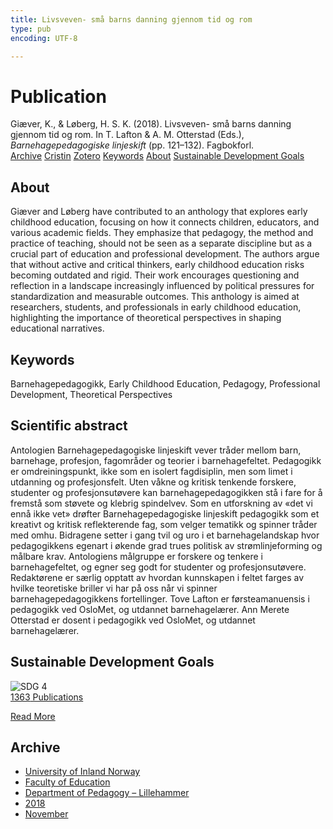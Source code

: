 ```yaml
---
title: Livsveven- små barns danning gjennom tid og rom
type: pub
encoding: UTF-8

---
```

<h1>Publication</h1>
<article id="csl-bib-container-RIHPB9WJ" class="csl-bib-container">
  <div class="csl-bib-body"> <div class="csl-entry">Giæver, K., &#38; Løberg, H. S. K. (2018). Livsveven- små barns danning gjennom tid og rom. In T. Lafton &#38; A. M. Otterstad (Eds.), <i>Barnehagepedagogiske linjeskift</i> (pp. 121–132). Fagbokforl.</div> </div>
  <div class="csl-bib-buttons">
    <a href="#taxonomy-article-RIHPB9WJ" alt="archive" class="csl-bib-button">Archive</a>
    <a href="https://app.cristin.no/results/show.jsf?id=1637786" alt="Cristin" class="csl-bib-button">Cristin</a>
    <a href="http://zotero.org/groups/5881554/items/RIHPB9WJ" alt="Zotero" class="csl-bib-button">Zotero</a>
    <a href="#keywords-article-RIHPB9WJ" alt="keywords" class="csl-bib-button">Keywords</a>
    <a href="#about-article-RIHPB9WJ" alt="about_pub" class="csl-bib-button">About</a>
    <a href="#sdg-article-RIHPB9WJ" alt="sdg" class="csl-bib-button">Sustainable Development Goals</a>
  </div>
  <div id="csl-bib-meta-container-RIHPB9WJ"></div>
</article>
<div id="csl-bib-meta-RIHPB9WJ" class="csl-bib-meta">
  <article id="about-article-RIHPB9WJ" class="about_pub-article">
    <h1>About</h1>
    Giæver and Løberg have contributed to an anthology that explores early childhood education, focusing on how it connects children, educators, and various academic fields. They emphasize that pedagogy, the method and practice of teaching, should not be seen as a separate discipline but as a crucial part of education and professional development. The authors argue that without active and critical thinkers, early childhood education risks becoming outdated and rigid. Their work encourages questioning and reflection in a landscape increasingly influenced by political pressures for standardization and measurable outcomes. This anthology is aimed at researchers, students, and professionals in early childhood education, highlighting the importance of theoretical perspectives in shaping educational narratives.
  </article>
  <article id="keywords-article-RIHPB9WJ" class="keywords-article">
    <h1>Keywords</h1>
    Barnehagepedagogikk, Early Childhood Education, Pedagogy, Professional Development, Theoretical Perspectives
  </article>
  <article id="abstract-article-RIHPB9WJ" class="abstract-article">
    <h1>Scientific abstract</h1>
    Antologien Barnehagepedagogiske linjeskift vever tråder mellom barn, barnehage, profesjon, fagområder og teorier i barnehagefeltet. Pedagogikk er omdreiningspunkt, ikke som en isolert fagdisiplin, men som limet i utdanning og profesjonsfelt. Uten våkne og kritisk tenkende forskere, studenter og profesjonsutøvere kan barnehagepedagogikken stå i fare for å fremstå som støvete og klebrig spindelvev. Som en utforskning av «det vi ennå ikke vet» drøfter Barnehagepedagogiske linjeskift pedagogikk som et kreativt og kritisk reflekterende fag, som velger tematikk og spinner tråder med omhu. Bidragene setter i gang tvil og uro i et barnehagelandskap hvor pedagogikkens egenart i økende grad trues politisk av strømlinjeforming og målbare krav. Antologiens målgruppe er forskere og tenkere i barnehagefeltet, og egner seg godt for studenter og profesjonsutøvere. Redaktørene er særlig opptatt av hvordan kunnskapen i feltet farges av hvilke teoretiske briller vi har på oss når vi spinner barnehagepedagogikkens fortellinger. Tove Lafton er førsteamanuensis i pedagogikk ved OsloMet, og utdannet barnehagelærer. Ann Merete Otterstad er dosent i pedagogikk ved OsloMet, og utdannet barnehagelærer.
  </article>
  <article id="sdg-article-RIHPB9WJ" class="sdg-article">
    <h1>Sustainable Development Goals</h1>
    <div class="sdg-container"><div id="sdg4" class="sdg">
        <img src="{{< params subfolder >}}images/sdg/sdg04_en.png" class="image" alt="SDG 4">
        <div class="sdg-overlay">
          <a href="{{< params subfolder >}}en/archive/?sdg=4#archive" class="sdg-publication-count"><span>1363</span> Publications</a>
          <p><a href="https://sdgs.un.org/goals/goal4" class="sdg-read-more">Read More</a></p>
        </div>
      </div></div>
  </article>
  <article id="taxonomy-article-RIHPB9WJ" class="taxonomy-article">
    <h1>Archive</h1>
    <ul>
      <li><a href="{{< params subfolder >}}en/archive/?key=3DCRN523">University of Inland Norway</a></li>
      <li><a href="{{< params subfolder >}}en/archive/?key=WYNZA47F">Faculty of Education</a></li>
      <li><a href="{{< params subfolder >}}en/archive/?key=L8MA547R">Department of Pedagogy – Lillehammer</a></li>
      <li><a href="{{< params subfolder >}}en/archive/?key=X2Y974UN">2018</a></li>
      <li><a href="{{< params subfolder >}}en/archive/?key=P4Q39ASJ">November</a></li>
    </ul>
  </article>
</div>
